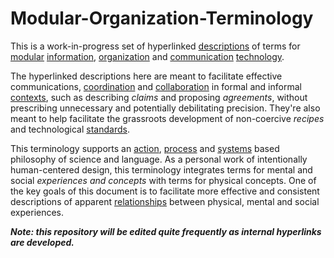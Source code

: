 # Modular-Organization-Terminology
This is a work-in-progress set of hyperlinked [descriptions](https://github.com/gcassel/Modular-Organization-Terminology/blob/master/terms/description.md) of terms for [modular](https://github.com/gcassel/Modular-Organization-Terminology/blob/master/terms/modular.md) [information](https://github.com/gcassel/Modular-Organization-Terminology/blob/master/terms/information.md), [organization](https://github.com/gcassel/Modular-Organization-Terminology/blob/master/terms/organization.md) and [communication](https://github.com/gcassel/Modular-Organization-Terminology/blob/master/terms/communication.md) [technology](https://github.com/gcassel/Modular-Organization-Terminology/blob/master/terms/technology.md). 

The hyperlinked descriptions here are meant to facilitate effective communications, [coordination](https://github.com/gcassel/Modular-Organization-Terminology/blob/master/terms/coordination.md) and [collaboration](https://github.com/gcassel/Modular-Organization-Terminology/blob/master/terms/collaboration.md) in formal and informal [contexts](https://github.com/gcassel/Modular-Organization-Terminology/blob/master/terms/context.md), such as describing *claims* and proposing *agreements*, without prescribing unnecessary and potentially debilitating precision.  They're also meant to help facilitate the grassroots development of non-coercive *recipes* and technological [standards](https://github.com/gcassel/Modular-Organization-Terminology/blob/master/terms/standard.md).

This terminology supports an [action](https://github.com/gcassel/Modular-Organization-Terminology/blob/master/terms/action.md), [process](https://github.com/gcassel/Modular-Organization-Terminology/blob/master/terms/process.md) and [systems](https://github.com/gcassel/Modular-Organization-Terminology/blob/master/terms/system.md) based philosophy of science and language.  As a personal work of intentionally human-centered design, this terminology integrates terms for mental and social *experiences and concepts* with terms for physical concepts.  One of the key goals of this document is to facilitate more effective and consistent descriptions of apparent [relationships](https://github.com/gcassel/Modular-Organization-Terminology/blob/master/terms/relationship.md) between physical, mental and social experiences.

***Note: this repository will be edited quite frequently as internal hyperlinks are developed.***

